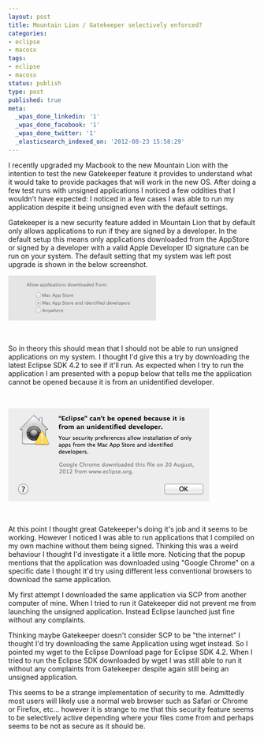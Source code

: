 ```yaml
---
layout: post
title: Mountain Lion / Gatekeeper selectively enforced?
categories:
- eclipse
- macosx
tags:
- eclipse
- macosx
status: publish
type: post
published: true
meta:
  _wpas_done_linkedin: '1'
  _wpas_done_facebook: '1'
  _wpas_done_twitter: '1'
  _elasticsearch_indexed_on: '2012-08-23 15:58:29'
---
```

I recently upgraded my Macbook to the new Mountain Lion with the intention to test the new Gatekeeper feature it provides to understand what it would take to provide packages that will work in the new OS. After doing a few test runs with unsigned applications I noticed a few oddities that I wouldn't have expected: I noticed in a few cases I was able to run my application despite it being unsigned even with the default settings.

Gatekeeper is a new security feature added in Mountain Lion that by default only allows applications to run if they are signed by a developer. In the default setup this means only applications downloaded from the AppStore or signed by a developer with a valid Apple Developer ID signature can be run on your system. The default setting that my system was left post upgrade is shown in the below screenshot.

<a href="/assets/blog/2012-08/screen-shot-2012-08-23-at-11-26-47-am.png"><img class="img-responsive img-thumbnail" title="Gatekeeper" src="/assets/blog/2012-08/screen-shot-2012-08-23-at-11-26-47-am.png" alt="" width="300" height="91" /></a>

&nbsp;

So in theory this should mean that I should not be able to run unsigned applications on my system. I thought I'd give this a try by downloading the latest Eclipse SDK 4.2 to see if it'll run. As expected when I try to run the application I am presented with a popup below that tells me the application cannot be opened because it is from an unidentified developer.

&nbsp;

<a href="/assets/blog/2012-08/screen-shot-2012-08-23-at-11-38-34-am1.png"><img class="img-responsive img-thumbnail" title="Unidentified" src="/assets/blog/2012-08/screen-shot-2012-08-23-at-11-38-34-am1.png" alt="" width="408" height="188" /></a>

&nbsp;

At this point I thought great Gatekeeper's doing it's job and it seems to be working. However I noticed I was able to run applications that I compiled on my own machine without them being signed. Thinking this was a weird behaviour I thought I'd investigate it a little more. Noticing that the popup mentions that the application was downloaded using "Google Chrome" on a specific date I thought it'd try using different less conventional browsers to download the same application.

My first attempt I downloaded the same application via SCP from another computer of mine. When I tried to run it Gatekeeper did not prevent me from launching the unsigned application. Instead Eclipse launched just fine without any complaints.

Thinking maybe Gatekeeper doesn't consider SCP to be "the internet" I thought I'd try downloading the same Application using wget instead. So I pointed my wget to the Eclipse Download page for Eclipse SDK 4.2. When I tried to run the Eclipse SDK downloaded by wget I was still able to run it without any complaints from Gatekeeper despite again still being an unsigned application.

This seems to be a strange implementation of security to me. Admittedly most users will likely use a normal web browser such as Safari or Chrome or Firefox, etc... however it is strange to me that this security feature seems to be selectively active depending where your files come from and perhaps seems to be not as secure as it should be.
